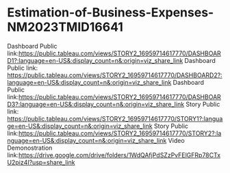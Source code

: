 # Estimation-of-Business-Expenses-NM2023TMID16641


Dashboard Public link:https://public.tableau.com/views/STORY2_16959714617770/DASHBOARD1?:language=en-US&:display_count=n&:origin=viz_share_link 
Dashboard Public link: https://public.tableau.com/views/STORY2_16959714617770/DASHBOARD2?:language=en-US&:display_count=n&:origin=viz_share_link
Dashboard Public link:https://public.tableau.com/views/STORY2_16959714617770/DASHBOARD3?:language=en-US&:display_count=n&:origin=viz_share_link
Story Public link: https://public.tableau.com/views/STORY2_16959714617770/STORY1?:language=en-US&:display_count=n&:origin=viz_share_link
Story Public link:https://public.tableau.com/views/STORY2_16959714617770/STORY2?:language=en-US&:display_count=n&:origin=viz_share_link 
Video Demonostration link:https://drive.google.com/drive/folders/1WdQAfjPdSZzPvFElGFRp78CTxU2piz4I?usp=share_link 
